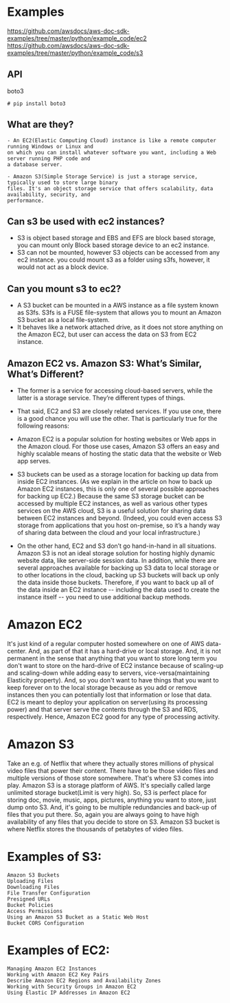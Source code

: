 # Examples

https://github.com/awsdocs/aws-doc-sdk-examples/tree/master/python/example_code/ec2
https://github.com/awsdocs/aws-doc-sdk-examples/tree/master/python/example_code/s3

## API

boto3

    # pip install boto3

## What are they?

	- An EC2(Elastic Computing Cloud) instance is like a remote computer running Windows or Linux and 
	on which you can install whatever software you want, including a Web server running PHP code and 
	a database server.

	- Amazon S3(Simple Storage Service) is just a storage service, typically used to store large binary 
	files. It's an object storage service that offers scalability, data availability, security, and 
	performance.

## Can s3 be used with ec2 instances?

- S3 is object based storage and EBS and EFS are block based storage, you can mount only Block based storage device to an ec2 instance.
- S3 can not be mounted, however S3 objects can be accessed from any ec2 instance. you could mount s3 as a folder using s3fs, however, it would not act as a block device.

## Can you mount s3 to ec2?

- A S3 bucket can be mounted in a AWS instance as a file system known as S3fs. S3fs is a FUSE file-system that allows you to mount an Amazon S3 bucket as a local file-system.
- It behaves like a network attached drive, as it does not store anything on the Amazon EC2, but user can access the data on S3 from EC2 instance.

## Amazon EC2 vs. Amazon S3: What’s Similar, What’s Different?

- The former is a service for accessing cloud-based servers, while the latter is a storage service. They’re different types of things.

- That said, EC2 and S3 are closely related services. If you use one, there is a good chance you will use the other. That is particularly true for the following reasons:

- Amazon EC2 is a popular solution for hosting websites or Web apps in the Amazon cloud. For those use cases, Amazon S3 offers an easy and highly scalable means of hosting the static data that the website or Web app serves.
- S3 buckets can be used as a storage location for backing up data from inside EC2 instances. (As we explain in the article on how to back up Amazon EC2 instances, this is only one of several possible approaches for backing up EC2.)
 Because the same S3 storage bucket can be accessed by multiple EC2 instances, as well as various other types services on the AWS cloud, S3 is a useful solution for sharing data between EC2 instances and beyond. (Indeed, you could even 
 access S3 storage from applications that you host on-premise, so it’s a handy way of sharing data between the cloud and your local infrastructure.)

- On the other hand, EC2 and S3 don’t go hand-in-hand in all situations. Amazon S3 is not an ideal storage solution for hosting highly dynamic website data, like server-side session data. In addition, while there are several approaches available for backing up S3 data to local storage or to other locations in the cloud, backing up S3 buckets will back up only the data inside those buckets. Therefore, if you want to back up all of the data inside an EC2 instance -- including the data used to create the instance itself -- you need to use additional backup methods.

# Amazon EC2

It's just kind of a regular computer hosted somewhere on one of AWS data-center. And, as part of that it has a hard-drive or local storage. And, it is not permanent in the sense that anything that you want to store long term you don't want to store on the hard-drive of EC2 instance because of scaling-up and scaling-down while adding easy to servers, vice-versa(maintaining Elasticity property). And, so you don't want to have things that you want to keep forever on to the local storage because as you add or remove instances then you can potentially lost that information or lose that data. EC2 is meant to deploy your application on server(using its processing power) and that server serve the contents through the S3 and RDS, respectively. Hence, Amazon EC2 good for any type of processing activity.

# Amazon S3

Take an e.g. of Netflix that where they actually stores millions of physical video files that power their content. There have to be those video files and multiple versions of those store somewhere. That's where S3 comes into play. Amazon S3 is a storage platform of AWS. It's specially called large unlimited storage bucket(Limit is very high). So, S3 is perfect place for storing doc, movie, music, apps, pictures, anything you want to store, just dump onto S3. And, it's going to be multiple redundancies and back-up of files that you put there. So, again you are always going to have high availability of any files that you decide to store on S3.
Amazon S3 bucket is where Netflix stores the thousands of petabytes of video files.

# Examples of S3:

    Amazon S3 Buckets
    Uploading Files
    Downloading Files
    File Transfer Configuration
    Presigned URLs
    Bucket Policies
    Access Permissions
    Using an Amazon S3 Bucket as a Static Web Host
    Bucket CORS Configuration

# Examples of EC2:

    Managing Amazon EC2 Instances
    Working with Amazon EC2 Key Pairs
    Describe Amazon EC2 Regions and Availability Zones
    Working with Security Groups in Amazon EC2
    Using Elastic IP Addresses in Amazon EC2
